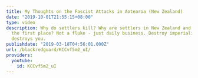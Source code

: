 ```yaml
---
title: My Thoughts on the Fascist Attacks in Aotearoa (New Zealand)
date: "2019-10-01T21:55:15+08:00"
type: video
description: Why do settlers kill? Why are settlers in New Zealand and Australia in
  the first place? Not a fluke - just daily business. Destroy imperialism before it
  destroys you.
publishdate: "2019-03-18T04:56:01.000Z"
url: /blackredguard/KCCvf5m2_uI/
providers:
  youtube:
    id: KCCvf5m2_uI
---
```

